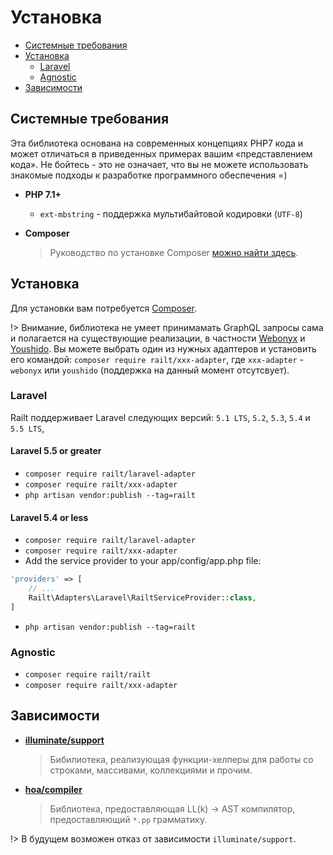 # Установка

- [Системные требования](/ru/installation#системные-требования)
- [Установка](/ru/installation#установка)
    - [Laravel](/ru/installation#laravel)
    - [Agnostic](/ru/installation#agnostic)
- [Зависимости](/ru/installation#зависимости)

## Системные требования

Эта библиотека основана на современных концепциях PHP7 кода и может
отличаться в приведенных примерах вашим «представлением кода».
Не бойтесь - это не означает, что вы не можете использовать знакомые подходы
к разработке программного обеспечения =)

- **PHP 7.1+**
    - `ext-mbstring` - поддержка мультибайтовой кодировки (`UTF-8`)
    
- **Composer**
    > Руководство по установке Composer [можно найти здесь](https://getcomposer.org/download/).

## Установка

Для установки вам потребуется [Composer](https://getcomposer.org/download/).

!> Внимание, библиотека не умеет принимамать GraphQL запросы сама и полагается на существующие 
реализации, в частности [Webonyx](https://github.com/webonyx/graphql-php) и 
[Youshido](https://github.com/Youshido/GraphQL). Вы можете выбрать один из нужных адаптеров и 
установить его командой: `composer require railt/xxx-adapter`, где `xxx-adapter` - `webonyx` или `youshido` 
(поддержка на данный момент отсутсвует).

### Laravel

Railt поддерживает Laravel следующих версий: `5.1 LTS`, `5.2`, `5.3`, `5.4` и `5.5 LTS`,

#### Laravel 5.5 or greater

- `composer require railt/laravel-adapter`
- `composer require railt/xxx-adapter`
- `php artisan vendor:publish --tag=railt`

#### Laravel 5.4 or less

- `composer require railt/laravel-adapter`
- `composer require railt/xxx-adapter`
- Add the service provider to your app/config/app.php file:
```php
'providers' => [
    // ...
    Railt\Adapters\Laravel\RailtServiceProvider::class,
]
```
- `php artisan vendor:publish --tag=railt`

### Agnostic

- `composer require railt/railt`
- `composer require railt/xxx-adapter`
    
## Зависимости

- **[illuminate/support](https://packagist.org/packages/illuminate/support)**
    > Бибилиотека, реализующая функции-хелперы для работы со строками, массивами, коллекциями и прочим.
    
- **[hoa/compiler](https://packagist.org/packages/hoa/compiler)**
    > Библиотека, предоставляющая LL(k) &rarr; AST компилятор, предоставляющий `*.pp` грамматику.
    
!> В будущем возможен отказ от зависимости `illuminate/support`.
    

